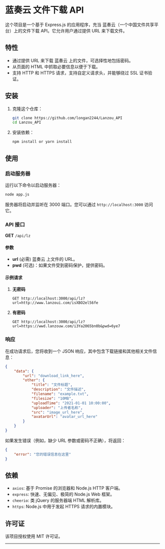 # 蓝奏云 文件下载 API

这个项目是一个基于 Express.js 的应用程序，充当 蓝奏云（一个中国文件共享平台）上的文件下载 API。它允许用户通过提供 URL 来下载文件。

## 特性

- 通过提供 URL 来下载 蓝奏云 上的文件，可选择性地包括密码。
- 从页面的 HTML 中抓取必要信息以便于下载。
- 支持 HTTP 和 HTTPS 请求，支持自定义请求头，并能够绕过 SSL 证书验证。

## 安装

1. 克隆这个仓库：

   ```bash
   git clone https://github.com/longan2244/Lanzou_API
   cd Lanzou_API
   ```

2. 安装依赖：

   ```bash
   npm install or yarn install
   ```

## 使用

### 启动服务器

运行以下命令以启动服务器：

```bash
node app.js
```

服务器将启动并监听在 3000 端口。您可以通过 `http://localhost:3000`  访问它。

### API 接口
 
**GET** `/api/lz`

#### 参数

- **url** (必需)  蓝奏云 上文件的 URL。
- **pwd** (可选)：如果文件受到密码保护，提供密码。

#### 示例请求

1. **无密码**

   ```http
   GET http://localhost:3000/api/lz?url=http://www.lanzoui.com/isXBO2el56fe
   ```

2. **有密码**

   ```http
   GET http://localhost:3000/api/lz?url=https://wwd.lanzouw.com/i3Ya2065bn0b&pwd=6ye7
   ```

### 响应

在成功请求后，您将收到一个 JSON 响应，其中包含下载链接和其他相关文件信息：

```json
{
    "data": {
        "url": "download_link_here",
        "other": {
            "title": "文件标题",
            "description": "文件描述",
            "filename": "example.txt",
            "filesize": "10MB",
            "uploadTime": "2021-01-01 10:00:00",
            "uploader": "上传者名称",
            "src": "image_url_here",
            "avatarUrl": "avatar_url_here"
        }
    }
}
```

如果发生错误（例如，缺少 URL 参数或密码不正确），将返回：

```json
{
    "error": "您的错误信息在这里"
}
```

## 依赖

- `axios`: 基于 Promise 的浏览器和 Node.js HTTP 客户端。
- `express`: 快速、无偏见、极简的 Node.js Web 框架。
- `cheerio`: 类 jQuery 的服务器端 HTML 解析库。
- `https`: Node.js 中用于发起 HTTPS 请求的内置模块。

## 许可证

该项目授权使用 MIT 许可证。

---

